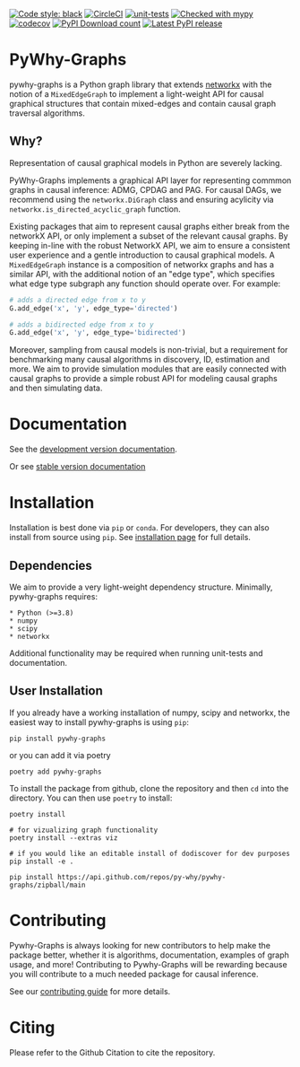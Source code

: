 [![Code style: black](https://img.shields.io/badge/code%20style-black-000000.svg)](https://github.com/psf/black)
[![CircleCI](https://circleci.com/gh/py-why/pywhy-graphs/tree/main.svg?style=svg)](https://circleci.com/gh/py-why/pywhy-graphs/tree/main)
[![unit-tests](https://github.com/py-why/pywhy-graphs/actions/workflows/main.yml/badge.svg)](https://github.com/py-why/pywhy-graphs/actions/workflows/main.yml)
[![Checked with mypy](http://www.mypy-lang.org/static/mypy_badge.svg)](http://mypy-lang.org/)
[![codecov](https://codecov.io/gh/py-why/pywhy-graphs/branch/main/graph/badge.svg?token=H1reh7Qwf4)](https://codecov.io/gh/py-why/pywhy-graphs)
[![PyPI Download count](https://pepy.tech/badge/pywhy-graphs)](https://pepy.tech/project/pywhy-graphs)
[![Latest PyPI release](https://img.shields.io/pypi/v/pywhy-graphs.svg)](https://pypi.org/project/pywhy-graphs/)

# PyWhy-Graphs

pywhy-graphs is a Python graph library that extends [networkx](https://github.com/networkx/networkx) with the notion of a `MixedEdgeGraph` to implement a light-weight API for causal graphical structures that contain mixed-edges and contain causal graph traversal algorithms.

## Why?

Representation of causal graphical models in Python are severely lacking.

PyWhy-Graphs implements a graphical API layer for representing commmon graphs in causal inference: ADMG, CPDAG and PAG. For causal DAGs, we recommend using the `networkx.DiGraph` class and
ensuring acylicity via `networkx.is_directed_acyclic_graph` function.

Existing packages that aim to represent causal graphs either break from the networkX API, or only implement a subset of the relevant causal graphs. By keeping in-line with the robust NetworkX API, we aim to ensure a consistent user experience and a gentle introduction to causal graphical models. A `MixedEdgeGraph` instance is a composition of networkx graphs and has a similar API, with the additional notion of an "edge type", which specifies what edge type subgraph any function should operate over. For example:

```Python
# adds a directed edge from x to y
G.add_edge('x', 'y', edge_type='directed')

# adds a bidirected edge from x to y
G.add_edge('x', 'y', edge_type='bidirected')
```

Moreover, sampling from causal models is non-trivial, but a requirement for benchmarking many causal algorithms in discovery, ID, estimation and more. We aim to provide simulation modules that are easily connected with causal graphs to provide a simple robust API for modeling causal graphs and then simulating data.

# Documentation

See the [development version documentation](https://py-why.github.io/pywhy-graphs/dev/index.html).

Or see [stable version documentation](https://py-why.github.io/pywhy-graphs/stable/index.html)

# Installation

Installation is best done via `pip` or `conda`. For developers, they can also install from source using `pip`. See [installation page](https://py-why.github.io/pywhy-graphs/dev/installation.html) for full details.

## Dependencies

We aim to provide a very light-weight dependency structure. Minimally, pywhy-graphs requires:

    * Python (>=3.8)
    * numpy
    * scipy
    * networkx

Additional functionality may be required when running unit-tests and documentation.

## User Installation

If you already have a working installation of numpy, scipy and networkx, the easiest way to install pywhy-graphs is using `pip`:

    pip install pywhy-graphs

or you can add it via poetry

    poetry add pywhy-graphs

To install the package from github, clone the repository and then `cd` into the directory. You can then use `poetry` to install:

    poetry install

    # for vizualizing graph functionality
    poetry install --extras viz

    # if you would like an editable install of dodiscover for dev purposes
    pip install -e .

    pip install https://api.github.com/repos/py-why/pywhy-graphs/zipball/main

# Contributing

Pywhy-Graphs is always looking for new contributors to help make the package better, whether it is algorithms, documentation, examples of graph usage, and more! Contributing to Pywhy-Graphs will be rewarding because you will contribute to a much needed package for causal inference.

See our [contributing guide](https://github.com/py-why/pywhy-graphs/CONTRIBUTING.md) for more details.

# Citing

Please refer to the Github Citation to cite the repository.
